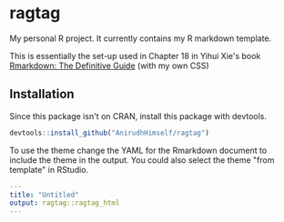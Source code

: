 # ragtag
My personal R project. It currently contains my R markdown template.

This is essentially the set-up used in Chapter 18 in Yihui Xie's book [Rmarkdown: The Definitive Guide](https://bookdown.org/yihui/rmarkdown/new-formats.html) (with my own CSS)


## Installation

Since this package isn't on CRAN, install this package with devtools.

```r
devtools::install_github("AnirudhHimself/ragtag")
```

To use the theme change the YAML for the Rmarkdown document to include the theme in the output. You could also select the theme "from template" in RStudio.

```YAML
---
title: "Untitled"
output: ragtag::ragtag_html
---

```
